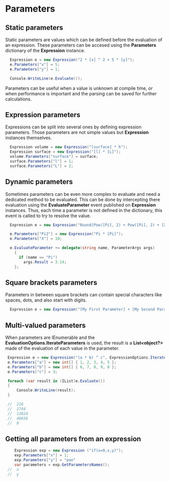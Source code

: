 # Parameters

## Static parameters

Static parameters are values which can be defined before the evaluation of an expression.
These parameters can be accesed using the **Parameters** dictionary of the **Expression** instance.

```c#
  Expression e = new Expression("2 * [x] ^ 2 + 5 * [y]");
  e.Parameters["x"] = 5;
  e.Parameters["y"] = 1;

  Console.WriteLine(e.Evaluate());
```
Parameters can be useful when a value is unknown at compile time, or when performance is important and the parsing can be saved for further calculations.

## Expression parameters

Expressions can be split into several ones by defining expression parameters. Those parameters are not simple values but **Expression** instances themselves.

```c#
  Expression volume = new Expression("[surface] * h");
  Expression surface = new Expression("[l] * [L]");
  volume.Parameters["surface"] = surface;
  surface.Parameters["l"] = 1;
  surface.Parameters["L"] = 2;
```

## Dynamic parameters

Sometimes parameters can be even more complex to evaluate and need a dedicated method to be evaluated. This can be done by intercepting there evaluation using the **EvaluateParameter** event published on **Expression** instances. Thus, each time a parameter is not defined in the dictionary, this event is called to try to resolve the value.

```c#
  Expression e = new Expression("Round(Pow([Pi], 2) + Pow([Pi], 2) + [X], 2)");

  e.Parameters["Pi2"] = new Expression("Pi * [Pi]");
  e.Parameters["X"] = 10;

  e.EvaluateParameter += delegate(string name, ParameterArgs args)
    {
      if (name == "Pi")
        args.Result = 3.14;
    };
```

## Square brackets parameters

Parameters in between square brackets can contain special characters like spaces, dots, and also start with digits.
```c#
  Expression e = new Expression("[My First Parameter] + [My Second Parameter]");
```
## Multi-valued parameters

When parameters are IEnumerable and the **EvaluationOptions.IterateParameters** is used, the result is a **List<object?>** made of the evaluation of each value in the parameter.

```c#
 Expression e = new Expression("(a * b) ^ c", ExpressionOptions.IterateParameters);
 e.Parameters["a"] = new int[] { 1, 2, 3, 4, 5 };
 e.Parameters["b"] = new int[] { 6, 7, 8, 9, 0 };
 e.Parameters["c"] = 3;

 foreach (var result in (IList)e.Evaluate())
 {
     Console.WriteLine(result);
 }

 //  216
 //  2744
 //  13824
 //  46656
 //  0
```

## Getting all parameters from an expression

```c#
	Expression exp = new Expression ("if(x=0,x,y)"); 
    exp.Parameters["x"] = 1;
    exp.Parameters["y"] = "pan"
    var parameters = exp.GetParametersNames(); 
 //  x
 //  y
```